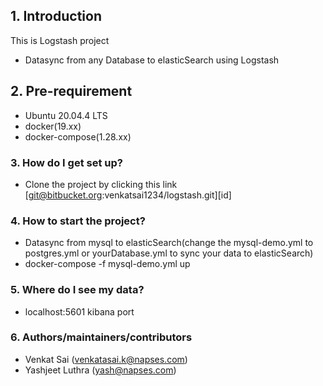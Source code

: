 
## 1. Introduction
This is Logstash project

- Datasync from any Database to elasticSearch using Logstash
## 2. Pre-requirement

- Ubuntu 20.04.4 LTS
- docker(19.xx)
- docker-compose(1.28.xx)


### 3. How do I get set up? ###

- Clone the project by clicking this link [git@bitbucket.org:venkatsai1234/logstash.git][id]

### 4. How to start the project? ###
 
- Datasync from mysql to elasticSearch(change the mysql-demo.yml to postgres.yml or yourDatabase.yml to sync your data to elasticSearch)
- docker-compose -f mysql-demo.yml up

### 5. Where do I see my data? ### 

- localhost:5601 kibana port


### 6. Authors/maintainers/contributors ###

- Venkat Sai (venkatasai.k@napses.com)
- Yashjeet Luthra (yash@napses.com)

